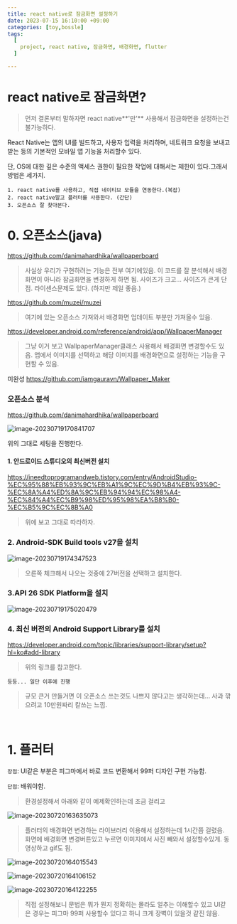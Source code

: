 ```yaml
---
title: react native로 잠금화면 설정하기
date: 2023-07-15 16:10:00 +09:00
categories: [toy,bossle]
tags:
  [
    project, react native, 잠금화면, 배경화면, flutter
  ]

---
```


# react native로 잠금화면?

> 먼저 결론부터 말하자면 react native**'만'** 사용해서 잠금화면을 설정하는건 불가능하다.

React Native는 앱의 UI를 빌드하고, 사용자 입력을 처리하며, 네트워크 요청을 보내고 받는 등의 기본적인 모바일 앱 기능을 처리할수 있다. 

단, OS에 대한 깊은 수준의 액세스 권한이 필요한 작업에 대해서는 제한이 있다.그래서 방법은 세가지.

```
1. react native를 사용하고, 직접 네이티브 모듈을 연동한다.(복잡)
2. react native말고 플러터를 사용한다. (간단)
3. 오픈소스 잘 찾아본다.
```



# 0. 오픈소스(java)

https://github.com/danimahardhika/wallpaperboard

> 사실상 우리가 구현하려는 기능은 전부 여기에있음. 이 코드를 잘 분석해서 배경화면이 아니라 잠금화면을 변경하게 하면 됨.
> 사이즈가 크고... 사이즈가 큰게 단점. 라이센스문제도 있다. (하지만 제일 좋음.)

https://github.com/muzei/muzei

> 여기에 있는 오픈소스 가져와서 배경화면 업데이트 부분만 가져올수 있음.

https://developer.android.com/reference/android/app/WallpaperManager

> 그냥 이거 보고  WallpaperManager클래스 사용해서 배경화면 변경할수도 있음. 앱에서 이미지를 선택하고 해당 이미지를 배경화면으로 설정하는 기능을 구현할 수 있음.

미완성
https://github.com/iamgauravn/Wallpaper_Maker



### 오픈소스 분석

https://github.com/danimahardhika/wallpaperboard

![image-20230719170841707](https://raw.githubusercontent.com/bunju20/image_server/main/img_/image-20230719170841707.png)

위의 그대로 세팅을 진행한다.

   

#### 1. 안드로이드 스튜디오의 최신버전 설치

https://ineedtoprogramandweb.tistory.com/entry/AndroidStudio-%EC%95%88%EB%93%9C%EB%A1%9C%EC%9D%B4%EB%93%9C-%EC%8A%A4%ED%8A%9C%EB%94%94%EC%98%A4-%EC%84%A4%EC%B9%98%ED%95%98%EA%B8%B0-%EC%B5%9C%EC%8B%A0

> 위에 보고 그대로 따라하자.

   

### 2. Android-SDK Build tools v27을 설치

![image-20230719174347523](https://raw.githubusercontent.com/bunju20/image_server/main/img_/image-20230719174347523.png)

> 오른쪽 체크해서 나오는 것중에 27버전을 선택하고 설치한다.

### 3.API 26 SDK Platform을 설치

![image-20230719175020479](https://raw.githubusercontent.com/bunju20/image_server/main/img_/image-20230719175020479.png)

### 4. 최신 버전의 Android Support Library를 설치

https://developer.android.com/topic/libraries/support-library/setup?hl=ko#add-library

> 위의 링크를 참고한다.

`등등... 일단 이후에 진행`

>  규모 큰거 만들거면 이 오픈소스 쓰는것도 나쁘지 않다고는 생각하는데... 사과 깎으려고 10만원짜리 칼쓰는 느낌.

​     

# 1. 플러터

`장점`: UI같은 부분은 피그마에서 바로 코드 변환해서 99퍼 디자인 구현 가능함.

`단점`: 배워야함.

> 환경설정해서 아래와 같이 예제확인하는데 조금 걸리고

![image-20230720163635073](https://raw.githubusercontent.com/bunju20/image_server/main/img_/image-20230720163635073.png)

> 플러터의 배경화면 변경하는 라이브러리 이용해서 설정하는데 1시간쯤 걸렸음. 화면에 배경화면 변경버튼있고 누르면 이미지에서 사진 빼와서 설정할수있게.
> 동영상하고 gif도 됨.

![image-20230720164015543](https://raw.githubusercontent.com/bunju20/image_server/main/img_/image-20230720164015543.png)



![image-20230720164106152](https://raw.githubusercontent.com/bunju20/image_server/main/img_/image-20230720164106152.png)



![image-20230720164122255](https://raw.githubusercontent.com/bunju20/image_server/main/img_/image-20230720164122255.png)

> 직접 설정해보니 문법은 뭐가 뭔지 정확히는 몰라도 얼추는 이해할수 있고 UI같은 경우는 피그마 99퍼 사용할수 있다고 하니 크게 장벽이 있을것 같진 않음.

